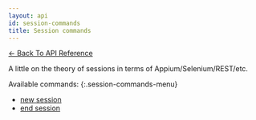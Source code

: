```yaml
---
layout: api
id: session-commands
title: Session commands
---
```


[← Back To API Reference](/docs/api-reference.html)

A little on the theory of sessions in terms of Appium/Selenium/REST/etc.

Available commands:
{:.session-commands-menu}
- [new session](session-post.html)
- [end session](session-delete.html)
